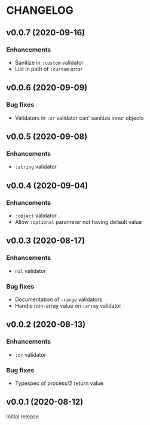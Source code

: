 # CHANGELOG

## v0.0.7 (2020-09-16)

### Enhancements

* Sanitize in `:custom` validator
* List in path of `:custom` error

## v0.0.6 (2020-09-09)

### Bug fixes

* Validators in `:or` validator can' sanitize inner objects

## v0.0.5 (2020-09-08)

### Enhancements

* `:string` validator

## v0.0.4 (2020-09-04)

### Enhancements

* `:object` validator
* Allow `:optional` parameter not having default value

## v0.0.3 (2020-08-17)

### Enhancements

* `nil` validator

### Bug fixes

* Documentation of `:range` validators
* Handle non-array value on `:array` validator

## v0.0.2 (2020-08-13)

### Enhancements

* `:or` validator

### Bug fixes

* Typespec of process/2 return value

## v0.0.1 (2020-08-12)

Initial release